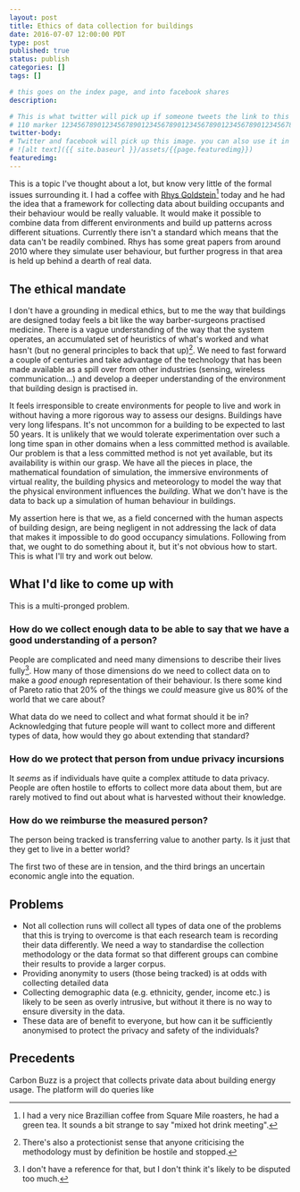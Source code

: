 ```yaml
---
layout: post
title: Ethics of data collection for buildings
date: 2016-07-07 12:00:00 PDT
type: post
published: true
status: publish
categories: []
tags: []

# this goes on the index page, and into facebook shares
description: 

# This is what twitter will pick up if someone tweets the link to this page 
# 110 marker 1234567890123456789012345678901234567890123456789012345678901234567890123456789012345678901234567890123456789
twitter-body:
# Twitter and facebook will pick up this image. you can also use it in a post with:
# ![alt text]({{ site.baseurl }}/assets/{{page.featuredimg}}) 
featuredimg: 
---
```


This is a topic I've thought about a lot, but know very little of the formal issues surrounding it. I had a coffee with [Rhys Goldstein](https://www.autodeskresearch.com/people/rhys-goldstein)[^1] today and he had the idea that a framework for collecting data about building occupants and their behaviour would be really valuable. It would make it possible to combine data from different environments and build up patterns across different situations. Currently there isn't a standard which means that the data can't be readily combined. Rhys has some great papers from around 2010 where they simulate user behaviour, but further progress in that area is held up behind a dearth of real data.

## The ethical mandate

I don't have a grounding in medical ethics, but to me the way that buildings are designed today feels a bit like the way barber-surgeons practised medicine. There is a vague understanding of the way that the system operates, an accumulated set of heuristics of what's worked and what hasn't (but no general principles to back that up)[^3]. We need to fast forward a couple of centuries and take advantage of the technology that has been made available as a spill over from other industries (sensing, wireless communication...) and develop a deeper understanding of the environment that building design is practised in.

It feels irresponsible to create environments for people to live and work in without having a more rigorous way to assess our designs. Buildings have very long lifespans. It's not uncommon for a building to be expected to last 50 years. It is unlikely that we would tolerate experimentation over such a long time span in other domains when a less committed method is available. Our problem is that a less committed method is not yet available, but its availability is within our grasp. We have all the pieces in place, the mathematical foundation of simulation, the immersive environments of virtual reality, the building physics and meteorology to model the way that the physical environment influences the _building_. What we don't have is the data to back up a simulation of human behaviour in buildings.

My assertion here is that we, as a field concerned with the human aspects of building design, are being negligent in not addressing the lack of data that makes it impossible to do good occupancy simulations. Following from that, we ought to do something about it, but it's not obvious how to start. This is what I'll try and work out below.

## What I'd like to come up with

This is a multi-pronged problem. 

### How do we collect enough data to be able to say that we have a good understanding of a person?

People are complicated and need many dimensions to describe their lives fully[^2]. How many of those dimensions do we need to collect data on to make a _good enough_ representation of their behaviour. Is there some kind of Pareto ratio that 20% of the things we _could_ measure give us 80% of the world that we care about?

What data do we need to collect and what format should it be in? Acknowledging that future people will want to collect more and different types of data, how would they go about extending that standard? 

### How do we protect that person from undue privacy incursions
It _seems_ as if individuals have quite a complex attitude to data privacy. People are often hostile to efforts to collect more data about them, but are rarely motived to find out about what is harvested without their knowledge.

### How do we reimburse the measured person?
The person being tracked is transferring value to another party. 
Is it just that they get to live in a better world?

The first two of these are in tension, and the third brings an uncertain economic angle into the equation.

## Problems
* Not all collection runs will collect all types of data
one of the problems that this is trying to overcome is that each research team is recording their data differently. We need a way to standardise the collection methodology or the data format so that different groups can combine their results to provide a larger corpus.
* Providing anonymity to users (those being tracked) is at odds with collecting detailed data
* Collecting demographic data (e.g. ethnicity, gender, income etc.) is likely to be seen as overly intrusive, but without it there is no way to ensure diversity in the data.
* These data are of benefit to everyone, but how can it be sufficiently anonymised to protect the privacy and safety of the individuals?

## Precedents
Carbon Buzz is a project that collects private data about building energy usage. The platform will do queries like 



[^1]: I had a very nice Brazillian coffee from Square Mile roasters, he had a green tea. It sounds a bit strange to say "mixed hot drink meeting".

[^2]: I don't have a reference for that, but I don't think it's likely to be disputed too much.

[^3]: There's also a protectionist sense that anyone criticising the methodology must by definition be hostile and stopped.